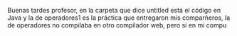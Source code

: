 Buenas tardes profesor, en la carpeta que dice untitled está el código en Java y la de operadores1 es la práctica que 
entregaron mis comparñeros, la de operadores no compilaba en otro compilador web, pero si en mi compu
